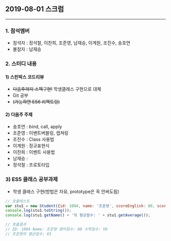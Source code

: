 ## 2019-08-01 스크럼
----

### 1. 참석멤버
- 참석자 : 정석철, 이찬희, 조준영, 남재승, 이계원, 조진수, 송호연
- 불참자 : 남재승

### 2. 스터디 내용
#### 1) 스핀박스 코드리뷰
- ~~다음주까지 스펙구현!~~ 학생클래스 구현으로 대체
- Git 공부
- ~~(가능하면 ES6 리팩토링)~~

#### 2) 다음주 주제
- 송호연 : bind, call, apply
- 조준영 : 이벤트버블링, 캡쳐링
- 조진수 : Class 사용법 
- 이계원 : 정규표현식
- 이찬희 : 이벤트 사용법
- 남재승 : 
- 정석철 : 프로토타입

### 3) ES5 클래스 공부과제
- 학생 클래스 구현(방법은 자유, prototype은 꼭 안써도됨)

```javascript
// 호출테스트
var stu1 = new Student({id: 1004, name: '조준영', scoreEnglish: 80, scoreMath: 50});
console.log(stu1.toString());
console.log(stu1.getName() + '의 평균점수: ' + stu1.getAverage());

// 호출결과
// ID: 1004 Name: 조준영 영어점수: 80 수학점수: 50
// 조준영의 평균점수: 65
```


